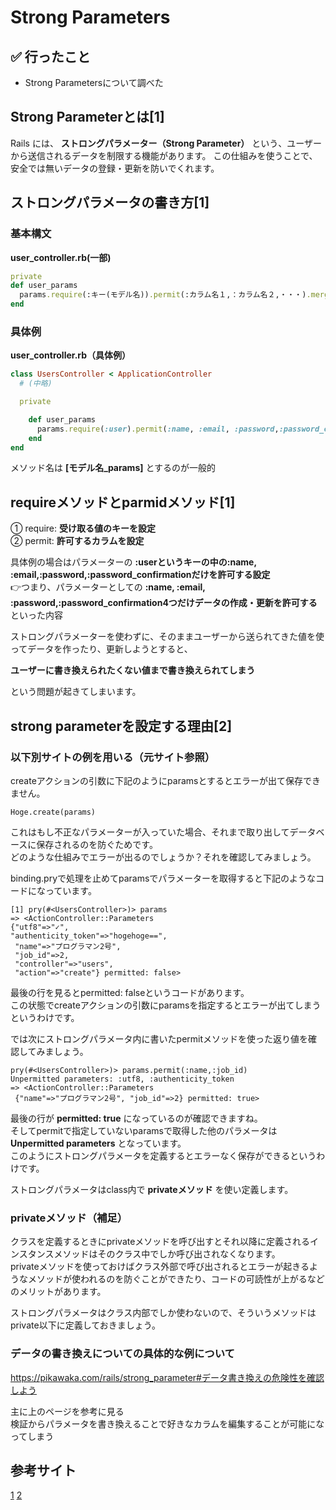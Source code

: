 # Strong Parameters

## ✅ 行ったこと

- Strong Parametersについて調べた

## Strong Parameterとは[1]
Rails には、 **ストロングパラメーター（Strong Parameter）** という、ユーザーから送信されるデータを制限する機能があります。
この仕組みを使うことで、安全では無いデータの登録・更新を防いでくれます。

## ストロングパラメータの書き方[1]

### 基本構文
**user_controller.rb(一部)**
```ruby:user_controllers.rb
private
def user_params
  params.require(:キー(モデル名)).permit(:カラム名１,：カラム名２,・・・).merge(カラム名: 入力データ)
end
```

### 具体例
**user_controller.rb（具体例）**
```ruby:user_controller.rb
class UsersController < ApplicationController
  # (中略)

  private 

    def user_params
      params.require(:user).permit(:name, :email, :password,:password_confirmation)
    end
end
```
メソッド名は **[モデル名_params]** とするのが一般的

## requireメソッドとparmidメソッド[1]

① require: **受け取る値のキーを設定** <br>
② permit: **許可するカラムを設定**

具体例の場合はパラメーターの **:userというキーの中の:name, :email,:password,:password_confirmationだけを許可する設定** <br>
👉つまり、パラメーターとしての **:name, :email, :password,:password_confirmation4つだけデータの作成・更新を許可する** といった内容

ストロングパラメーターを使わずに、そのままユーザーから送られてきた値を使ってデータを作ったり、更新しようとすると、 

**ユーザーに書き換えられたくない値まで書き換えられてしまう** 

という問題が起きてしまいます。

## strong parameterを設定する理由[2]
### 以下別サイトの例を用いる（元サイト参照）

createアクションの引数に下記のようにparamsとするとエラーが出て保存できません。
```
Hoge.create(params)
```

これはもし不正なパラメーターが入っていた場合、それまで取り出してデータベースに保存されるのを防ぐためです。<br>
どのような仕組みでエラーが出るのでしょうか？それを確認してみましょう。<br>

binding.pryで処理を止めてparamsでパラメーターを取得すると下記のようなコードになっています。
```
[1] pry(#<UsersController>)> params
=> <ActionController::Parameters 
{"utf8"=>"✓", 
"authenticity_token"=>"hogehoge==",
 "name"=>"プログラマン2号",
 "job_id"=>2,
 "controller"=>"users",
 "action"=>"create"} permitted: false>
```

最後の行を見るとpermitted: falseというコードがあります。<br>
この状態でcreateアクションの引数にparamsを指定するとエラーが出てしまうというわけです。<br>

では次にストロングパラメータ内に書いたpermitメソッドを使った返り値を確認してみましょう。
```
pry(#<UsersController>)> params.permit(:name,:job_id)
Unpermitted parameters: :utf8, :authenticity_token
=> <ActionController::Parameters
 {"name"=>"プログラマン2号", "job_id"=>2} permitted: true>
```
最後の行が **permitted: true** になっているのが確認できますね。<br>
そしてpermitで指定していないparamsで取得した他のパラメータは **Unpermitted parameters** となっています。<br>
このようにストロングパラメータを定義するとエラーなく保存ができるというわけです。<br>

ストロングパラメータはclass内で **privateメソッド** を使い定義します。

### privateメソッド（補足）
クラスを定義するときにprivateメソッドを呼び出すとそれ以降に定義されるインスタンスメソッドはそのクラス中でしか呼び出されなくなります。<br>
privateメソッドを使っておけばクラス外部で呼び出されるとエラーが起きるようなメソッドが使われるのを防ぐことができたり、コードの可読性が上がるなどのメリットがあります。<br>

ストロングパラメータはクラス内部でしか使わないので、そういうメソッドはprivate以下に定義しておきましょう。

### データの書き換えについての具体的な例について

https://pikawaka.com/rails/strong_parameter#データ書き換えの危険性を確認しよう<br>

主に上のページを参考に見る<br>
検証からパラメータを書き換えることで好きなカラムを編集することが可能になってしまう

## 参考サイト
[1](https://qiita.com/Hashimoto-Noriaki/items/736b734b250f059dd34f)
[2](https://pikawaka.com/rails/strong_parameter)